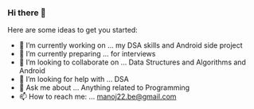 ### Hi there 👋

Here are some ideas to get you started:

- 🔭 I’m currently working on ... my DSA skills and Android side project
- 🌱 I’m currently preparing ...  for interviews
- 👯 I’m looking to collaborate on ... Data Structures and Algorithms and Android
- 🤔 I’m looking for help with ... DSA
- 💬 Ask me about ... Anything related to Programming 
- 📫 How to reach me: ... manoj22.be@gmail.com

